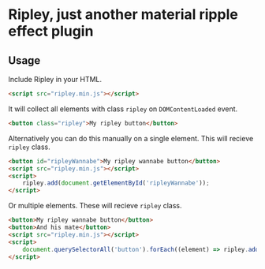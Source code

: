 # Ripley, just another material ripple effect plugin

## Usage

Include Ripley in your HTML.

```html
<script src="ripley.min.js"></script>
```

It will collect all elements with class `ripley` on `DOMContentLoaded` event.

```html
<button class="ripley">My ripley button</button>
```

Alternatively you can do this manually on a single element. This will recieve `ripley` class.

```html
<button id="ripleyWannabe">My ripley wannabe button</button>
<script src="ripley.min.js"></script>
<script>
    ripley.add(document.getElementById('ripleyWannabe'));
</script>
```

Or multiple elements. These will recieve `ripley` class.

```html
<button>My ripley wannabe button</button>
<button>And his mate</button>
<script src="ripley.min.js"></script>
<script>
    document.querySelectorAll('button').forEach((element) => ripley.add(element));
</script>
```
